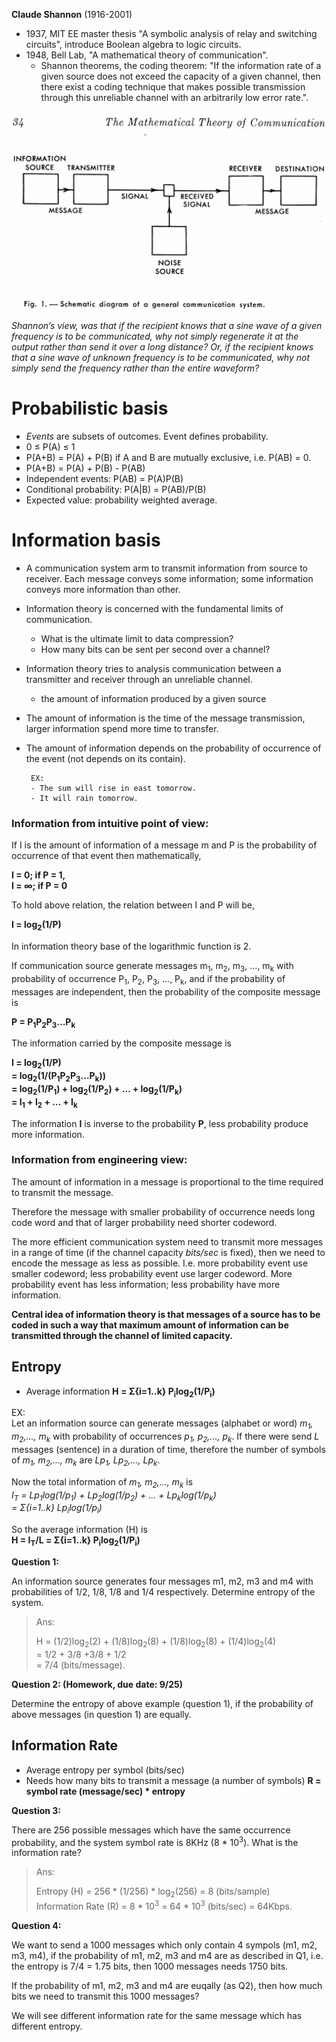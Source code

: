 __Claude Shannon__ (1916-2001)
- 1937, MIT EE master thesis "A symbolic analysis of relay and switching circuits", introduce Boolean algebra to logic circuits.
- 1948, Bell Lab, "A mathematical theory of communication".
    - Shannon theorems, the coding theorem: "If the information rate of a given source does not exceed the capacity of a given channel, then there exist a coding technique that makes possible transmission through this unreliable channel with an arbitrarily low error rate.".

![](fig/shannon_comm_channel.jpg)

_Shannon’s view, was that if the recipient knows that a sine wave of a given frequency is to be communicated, why not simply regenerate it at the output rather than send it over a long distance? Or, if the recipient knows that a sine wave of unknown frequency is to be communicated, why not simply send the frequency rather than the entire waveform?_

# Probabilistic basis
- _Events_ are subsets of outcomes. Event defines probability.
- 0 &le; P(A) &le; 1
- P(A+B) = P(A) + P(B) if A and B are mutually exclusive, i.e. P(AB) = 0.
- P(A+B) = P(A) + P(B) - P(AB)
- Independent events: P(AB) = P(A)P(B)
- Conditional probability: P(A|B) = P(AB)/P(B)
- Expected value: probability weighted average.


# Information basis
- A communication system arm to transmit information from source to receiver. Each message conveys some information; some information conveys more information than other.
- Information theory is concerned with the fundamental limits of communication.
    - What is the ultimate limit to data compression?
    - How many bits can be sent per second over a channel?
- Information theory tries to analysis communication between a transmitter and receiver through an unreliable channel.
    - the amount of information produced by a given source
- The amount of information is the time of the message transmission, larger information spend more time to transfer.
- The amount of information depends on the probability of occurrence of the event (not depends on its contain).

       EX: 
       - The sum will rise in east tomorrow.
       - It will rain tomorrow.
        
### Information from intuitive point of view:

If I is the amount of information of a message m and P is the probability of occurrence of that event then mathematically, 

__I = 0; if P = 1,__ <br>
__I = &infin;; if P = 0__

To hold above relation, the relation between I and P will be,

__I = log<sub>2</sub>(1/P)__   	

In information theory base of the logarithmic function is 2.

If communication source generate messages m<sub>1</sub>, m<sub>2</sub>, m<sub>3</sub>, ..., m<sub>k</sub> with probability of occurrence P<sub>1</sub>, P<sub>2</sub>, P<sub>3</sub>, ..., P<sub>k</sub>, and if the probability of messages are independent, then the probability of the composite message is

__P = P<sub>1</sub>P<sub>2</sub>P<sub>3</sub>...P<sub>k</sub>__

The information carried by the composite message is

__I = log<sub>2</sub>(1/P)__ <br>
   __= log<sub>2</sub>(1/(P<sub>1</sub>P<sub>2</sub>P<sub>3</sub>...P<sub>k</sub>))__ <br>
   __= log<sub>2</sub>(1/P<sub>1</sub>) + log<sub>2</sub>(1/P<sub>2</sub>) + ... + log<sub>2</sub>(1/P<sub>k</sub>)__ <br>
   __= I<sub>1</sub> + I<sub>2</sub> + ... + I<sub>k</sub>__

The information __I__ is inverse to the probability __P__, less probability produce more information.

### Information from engineering view:

The amount of information in a message is proportional to the time required to transmit the message. 

Therefore the message with smaller probability of occurrence needs long code word and that of larger probability need shorter codeword. 

The more efficient communication system need to transmit more messages in a range of time (if the channel capacity _bits/sec_ is fixed), then we need to encode the message as less as possible. I.e. more probability event use smaller codeword; less probability event use larger codeword. More probability event has less information; less probability have more information.

__Central idea of information theory is that messages of a source has to be coded in such a way that maximum amount of information can be transmitted through the channel of limited capacity.__


## Entropy
- Average information
__H = &Sigma;{i=1..k} P<sub>i</sub>log<sub>2</sub>(1/P<sub>i</sub>)__

EX: <br>
Let an information source can generate messages (alphabet or word) _m<sub>1</sub>, m<sub>2</sub>,..., m<sub>k</sub>_ with probability of occurrences _p<sub>1</sub>, p<sub>2</sub>,..., p<sub>k</sub>_. If there were send _L_ messages (sentence) in a duration of time, therefore the number of symbols of _m<sub>1</sub>, m<sub>2</sub>,..., m<sub>k</sub>_ are _Lp<sub>1</sub>, Lp<sub>2</sub>,..., Lp<sub>k</sub>_. <br>

Now the total information of _m<sub>1</sub>, m<sub>2</sub>,..., m<sub>k</sub>_ is <br>
_I<sub>T</sub> = Lp<sub>1</sub>log(1/p<sub>1</sub>) + Lp<sub>2</sub>log(1/p<sub>2</sub>) + ... + Lp<sub>k</sub>log(1/p<sub>k</sub>)_ <br>
  _= &Sigma;{i=1..k} Lp<sub>i</sub>log(1/p<sub>i</sub>)_ <br>

So the average information (H) is <br>
__H = I<sub>T</sub>/L = &Sigma;{i=1..k} P<sub>i</sub>log<sub>2</sub>(1/P<sub>i</sub>)__

__Question 1:__

An information source generates four messages m1, m2, m3 and m4 with probabilities of 1/2, 1/8, 1/8 and 1/4 respectively. Determine entropy of the system.

> Ans:
>
> H = (1/2)log<sub>2</sub>(2) + (1/8)log<sub>2</sub>(8) + (1/8)log<sub>2</sub>(8) + (1/4)log<sub>2</sub>(4) <br>
>  = 1/2 + 3/8 +3/8 + 1/2 <br>
>  = 7/4 (bits/message).

__Question 2: (Homework, due date: 9/25)__

Determine the entropy of above example (question 1), if the probability of above messages (in question 1) are equally.


## Information Rate
- Average entropy per symbol (bits/sec)
- Needs how many bits to transmit a message (a number of symbols)
__R = symbol rate (message/sec) * entropy__

__Question 3:__

There are 256 possible messages which have the same occurrence probability, and the system symbol rate is 8KHz (8 * 10<sup>3</sup>). What is the information rate?
 
> Ans:
>
> Entropy (H) = 256 * (1/256) * log<sub>2</sub>(256) = 8 (bits/sample) <br>
> Information Rate (R) = 8 * 10<sup>3</sup> = 64 * 10<sup>3</sup> (bits/sec) = 64Kbps.

__Question 4:__

We want to send a 1000 messages which only contain 4 sympols (m1, m2, m3, m4), if the probability of m1, m2, m3 and m4 are as described in Q1, i.e. the entropy is 7/4 = 1.75 bits, then 1000 messages needs 1750 bits.

If the probability of m1, m2, m3 and m4 are euqally (as Q2), then how much bits we need to transmit this 1000 messages?

We will see different information rate for the same message which has different entropy.
